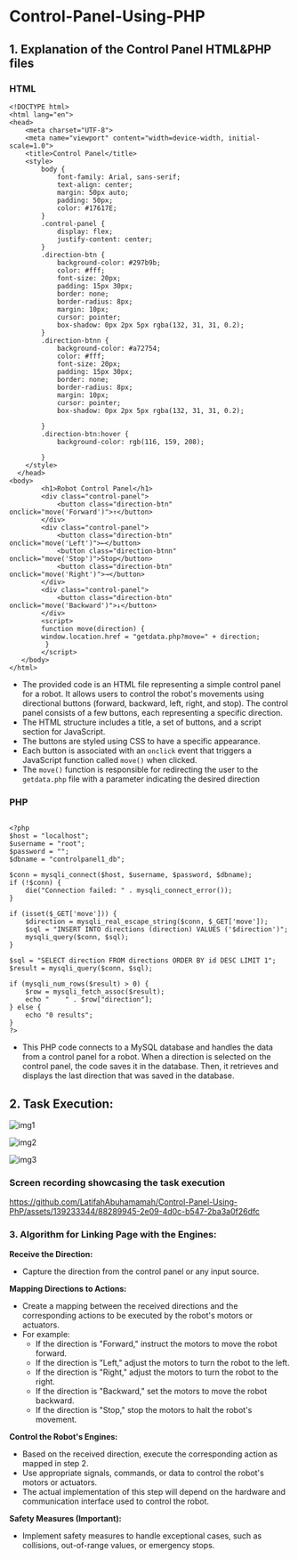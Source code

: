 # Control-Panel-Using-PHP
## 1. Explanation of the Control Panel HTML&PHP files
### HTML
```
<!DOCTYPE html>
<html lang="en">
<head>
    <meta charset="UTF-8">
    <meta name="viewport" content="width=device-width, initial-scale=1.0">
    <title>Control Panel</title>
    <style>
        body {
            font-family: Arial, sans-serif;
            text-align: center;
            margin: 50px auto;
            padding: 50px;
            color: #17617E;
        }
        .control-panel {
            display: flex;
            justify-content: center;
        }
        .direction-btn {
            background-color: #297b9b;
            color: #fff;
            font-size: 20px;
            padding: 15px 30px;
            border: none;
            border-radius: 8px;
            margin: 10px;
            cursor: pointer;
            box-shadow: 0px 2px 5px rgba(132, 31, 31, 0.2);
        }
        .direction-btnn {
            background-color: #a72754;
            color: #fff;
            font-size: 20px;
            padding: 15px 30px;
            border: none;
            border-radius: 8px;
            margin: 10px;
            cursor: pointer;
            box-shadow: 0px 2px 5px rgba(132, 31, 31, 0.2);
            
        }
        .direction-btn:hover {
            background-color: rgb(116, 159, 208);

        }
    </style>
  </head>
<body>
        <h1>Robot Control Panel</h1>
        <div class="control-panel">
            <button class="direction-btn" onclick="move('Forward')">↑</button> 
        </div>
        <div class="control-panel">
            <button class="direction-btn" onclick="move('Left')">←</button>
            <button class="direction-btnn" onclick="move('Stop')">Stop</button>
            <button class="direction-btn" onclick="move('Right')">→</button>
        </div>
        <div class="control-panel">
            <button class="direction-btn" onclick="move('Backward')">↓</button>
        </div>   
        <script>
        function move(direction) {
        window.location.href = "getdata.php?move=" + direction;
         }
        </script>
   </body>
</html>
```

- The provided code is an HTML file representing a simple control panel for a robot. It allows users to control the robot's movements using directional buttons (forward, backward, left, right, and stop). The control panel consists of a few buttons, each representing a specific direction.
- The HTML structure includes a title, a set of buttons, and a script section for JavaScript.
- The buttons are styled using CSS to have a specific appearance.
- Each button is associated with an `onclick` event that triggers a JavaScript function called `move()` when clicked.
- The `move()` function is responsible for redirecting the user to the `getdata.php` file with a parameter indicating the desired direction
### PHP
```

<?php
$host = "localhost";
$username = "root";
$password = "";
$dbname = "controlpanel1_db";

$conn = mysqli_connect($host, $username, $password, $dbname);
if (!$conn) {
    die("Connection failed: " . mysqli_connect_error());
}

if (isset($_GET['move'])) {
    $direction = mysqli_real_escape_string($conn, $_GET['move']);
    $sql = "INSERT INTO directions (direction) VALUES ('$direction')";
    mysqli_query($conn, $sql);
}

$sql = "SELECT direction FROM directions ORDER BY id DESC LIMIT 1";
$result = mysqli_query($conn, $sql);

if (mysqli_num_rows($result) > 0) {
    $row = mysqli_fetch_assoc($result);
    echo "    " . $row["direction"];
} else {
    echo "0 results";
}
?>
```
- This PHP code connects to a MySQL database and handles the data from a control panel for a robot. When a direction is selected on the control panel, the code saves it in the database. Then, it retrieves and displays the last direction that was saved in the database.

## 2. Task Execution:
![img1](https://github.com/LatifahAbuhamamah/Control-Panel-Using-PhP/blob/main/Robot-CP.png)

![img2](https://github.com/LatifahAbuhamamah/Control-Panel-Using-PhP/blob/main/Data.png)

![img3](https://github.com/LatifahAbuhamamah/Control-Panel-Using-PhP/blob/main/Database.png)
### Screen recording showcasing the task execution
https://github.com/LatifahAbuhamamah/Control-Panel-Using-PhP/assets/139233344/88289945-2e09-4d0c-b547-2ba3a0f26dfc

### 3. Algorithm for Linking Page with the Engines:

**Receive the Direction:**
   - Capture the direction from the control panel or any input source.

**Mapping Directions to Actions:**
   - Create a mapping between the received directions and the corresponding actions to be executed by the robot's motors or actuators.
   - For example:
     - If the direction is "Forward," instruct the motors to move the robot forward.
     - If the direction is "Left," adjust the motors to turn the robot to the left.
     - If the direction is "Right," adjust the motors to turn the robot to the right.
     - If the direction is "Backward," set the motors to move the robot backward.
     - If the direction is "Stop," stop the motors to halt the robot's movement.

**Control the Robot's Engines:**
   - Based on the received direction, execute the corresponding action as mapped in step 2.
   - Use appropriate signals, commands, or data to control the robot's motors or actuators.
   - The actual implementation of this step will depend on the hardware and communication interface used to control the robot.

**Safety Measures (Important):**
   - Implement safety measures to handle exceptional cases, such as collisions, out-of-range values, or emergency stops.
 


